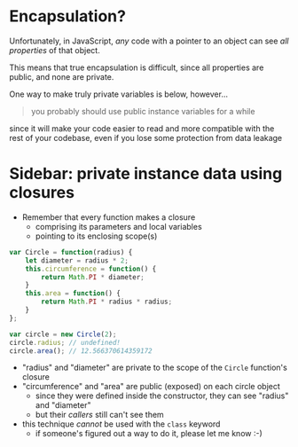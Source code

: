 # Encapsulation?

Unfortunately, in JavaScript, *any* code with a pointer to an object can see *all properties* of that object.

This means that true encapsulation is difficult, since all properties are public, and none are private.

One way to make truly private variables is below, however...

> you probably should use public instance variables for a while 

since it will make your code easier to read and more compatible with the rest of your codebase, even if you lose some protection from data leakage

# Sidebar: private instance data using closures

* Remember that every function makes a closure
  * comprising its parameters and local variables
  * pointing to its enclosing scope(s)

```javascript
var Circle = function(radius) {
    let diameter = radius * 2;
    this.circumference = function() {
        return Math.PI * diameter;
    }
    this.area = function() {
        return Math.PI * radius * radius;
    }
};

var circle = new Circle(2);
circle.radius; // undefined!
circle.area(); // 12.566370614359172
```

* "radius" and "diameter" are private to the scope of the `Circle` function's closure
* "circumference" and "area" are public (exposed) on each circle object
  * since they were defined inside the constructor, they can see "radius" and "diameter"
  * but their *callers* still can't see them
* this technique *cannot* be used with the `class` keyword
  * if someone's figured out a way to do it, please let me know :-)

